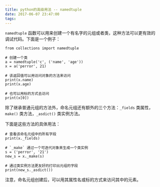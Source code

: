 ```yaml
---
title: python的高级用法 -- namedtuple
date: 2017-06-07 23:47:00
tags:
---
```

`namedtuple` 函数可以用来创建一个有名字的元组或者类，这种方法可以更有效的调试代码。下面是一个例子：

```
from collections import namedtuple

# 创建一个类
a = namedtuple('c', ('name', 'age'))
x = a('perror', 21)

# 该返回值可以用访问对象的方法来访问
print(x.name)
print(x.age)

# 也可以用标的方式去访问
print(x[0])

```

除了继承普通元组的方法外，命名元组还有额外的三个方法：`_fields` 类属性，`make()` 类方法，`_asdict()` 类实例方法。

下面是这些方法的具体用法：

```
# 查看该命名元组中的所有字段
print(x._fields)

# `_make` 通过一个可迭代对象来生成一个类实例
s = ('perror', '21')
new_s = x._make(s)

# 通过类实例方法更友好的打印出元组的字段
print(new_s._asdict())

```

注意，命名元组创建后，可以用其属性名或标的方式来访问其中的元素。
